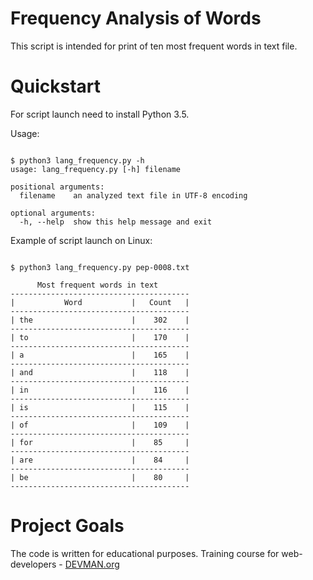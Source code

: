 # Frequency Analysis of Words

This script is intended for print of ten most frequent words in text file.

# Quickstart

For script launch need to install Python 3.5.

Usage:

```

$ python3 lang_frequency.py -h
usage: lang_frequency.py [-h] filename

positional arguments:
  filename    an analyzed text file in UTF-8 encoding

optional arguments:
  -h, --help  show this help message and exit

```

Example of script launch on Linux:

```

$ python3 lang_frequency.py pep-0008.txt

      Most frequent words in text
----------------------------------------
|           Word           |   Count   |
----------------------------------------
| the                      |    302    |
----------------------------------------
| to                       |    170    |
----------------------------------------
| a                        |    165    |
----------------------------------------
| and                      |    118    |
----------------------------------------
| in                       |    116    |
----------------------------------------
| is                       |    115    |
----------------------------------------
| of                       |    109    |
----------------------------------------
| for                      |    85     |
----------------------------------------
| are                      |    84     |
----------------------------------------
| be                       |    80     |
----------------------------------------

```

# Project Goals

The code is written for educational purposes. Training course for web-developers - [DEVMAN.org](https://devman.org)
